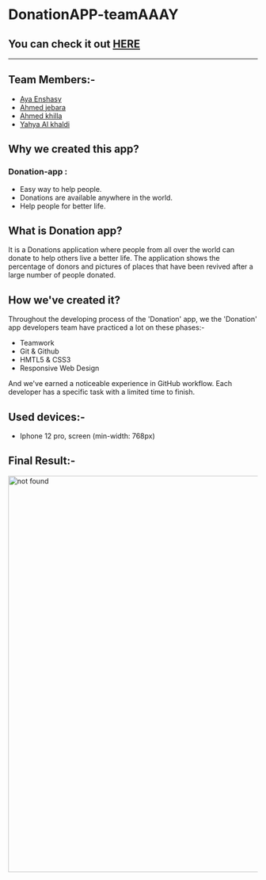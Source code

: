 # DonationAPP-teamAAAY
<!-- HERE (edite) -->
## You can check it out [HERE](https://github.com/GSG-CF05/DonationAPP-team-9)

---

## Team Members:-

- [Aya Enshasy](https://github.com/ayaenshasy2002)
- [Ahmed jebara](https://github.com/Ahmed-jebara)
- [Ahmed khilla](https://github.com/ahmedkhilla)
- [Yahya Al khaldi](https://github.com/yahya-1)


## Why we created this app?

### Donation-app :

- Easy way to help people.
- Donations are available anywhere in the world.
- Help people for better life.

## What is Donation app?

It is a Donations application where people from all over the world can donate to help others live a better life. The
application shows the percentage of donors and pictures of places that have been revived after a large number of people
donated.

## How we've created it?

Throughout the developing process of the 'Donation' app, we the 'Donation' app developers team have practiced a lot on these phases:-

- Teamwork
- Git & Github
- HMTL5 & CSS3
- Responsive Web Design

And we've earned a noticeable experience in GitHub workflow. Each developer has a specific task with a limited time to finish.

## Used devices:-

- Iphone 12 pro, screen (min-width: 768px)

## Final Result:-

<img src="https://i.ibb.co/b72r9Tf/6.png" alt="not found" style="width: 800px; margin-left: auto;margin-right: auto; display: flex;">


